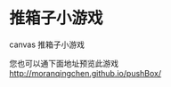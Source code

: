 # 推箱子小游戏      
       
canvas 推箱子小游戏      
      
您也可以通下面地址预览此游戏      
http://moranqingchen.github.io/pushBox/      
